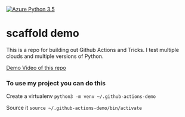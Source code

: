 [![Azure Python 3.5](https://github.com/sammykyu/scaffold/actions/workflows/main.yml/badge.svg)](https://github.com/sammykyu/scaffold/actions/workflows/main.yml)

# scaffold demo
This is a repo for building out Github Actions and Tricks.  I test multiple clouds and multiple versions of Python.


[Demo Video of this repo](https://www.youtube.com/watch?v=4gbUYOgALik)

### To use my project you can do this

Create a virtualenv
```python3 -m venv ~/.github-actions-demo```

Source it
```source ~/.github-actions-demo/bin/activate```

